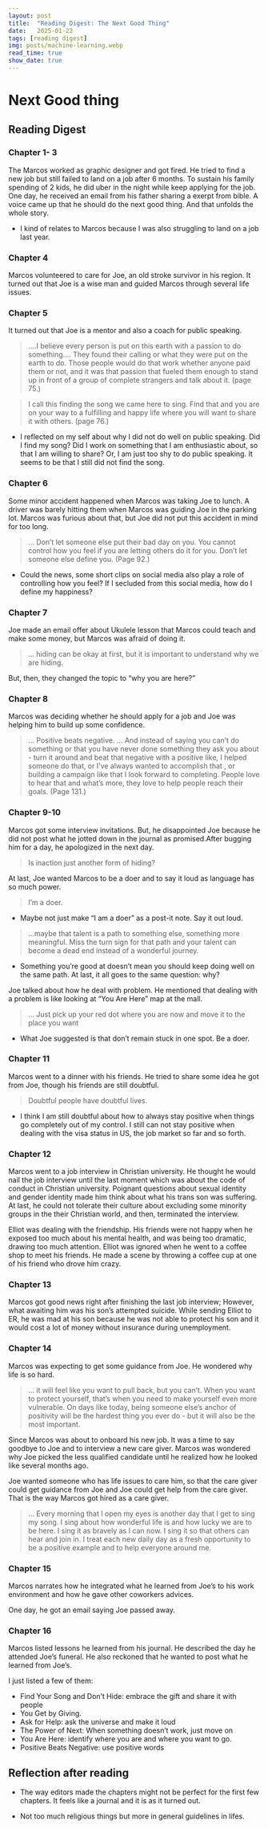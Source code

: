 ```yaml
---
layout: post
title:  "Reading Digest: The Next Good Thing"
date:   2025-01-22
tags: [reading digest]
img: posts/machine-learning.webp
read_time: true
show_date: true
---
```

# Next Good thing
## Reading Digest
### Chapter 1- 3
The Marcos worked as graphic designer and got fired.
He tried to find a new job but still failed to land on a job after 6 months.
To sustain his family spending of 2 kids, he did uber in the night while keep applying for the job.
One day, he received an email from his father sharing a exerpt from bible. A voice came up that he should do the next good thing. And that unfolds the whole story.

* I kind of relates to Marcos because I was also struggling to land on a job last year.

### Chapter 4
Marcos volunteered to care for Joe, an old stroke survivor in his region. It turned out that Joe is a wise man and guided Marcos through several life issues.

### Chapter 5
It turned out that Joe is a mentor and also a coach for public speaking.

> .…I believe every person is put on this earth with a passion to do something….
> They found their calling or what they were put on the earth to do. Those people would do that work whether anyone paid them or not, and it was that passion that fueled them enough to stand up in front of a group of complete strangers and talk about it. (page 75.)

> I call this finding the song we came here to sing. Find that and you are on your way to a fulfilling and happy life where you will want to share it with others. (page 76.)

* I reflected on my self about why I did not do well on public speaking. Did I find my song? Did I work on something that I am enthusiastic about, so that I am willing to share? Or, I am just too shy to do public speaking. It seems to be that I still did not find the song.

### Chapter 6
Some minor accident happened when Marcos was taking Joe to lunch. A driver was barely hitting them when Marcos was guiding Joe in the parking lot.
Marcos was furious about that, but Joe did not put this accident in mind for too long.

> … Don’t let someone else put their bad day on you. You cannot control how you feel if you are letting others do it for you. Don’t let someone else define you. (Page 92.)

* Could the news, some short clips on social media also play a role of controlling how you feel? If I secluded from this social media, how do I define my happiness?

### Chapter 7
Joe made an email offer about Ukulele lesson that Marcos could teach and make some money, but Marcos was afraid of doing it.

> … hiding can be okay at first, but it is important to understand why we are hiding.

But, then, they changed the topic to “why you are here?”


### Chapter 8
Marcos was deciding whether he should apply for a job and Joe was helping him to build up some confidence.

> … Positive beats negative. … And instead of saying you can’t do something or that you have never done something they ask you about - turn it around and beat that negative with a positive like, I helped someone do that, or I’ve always wanted to accomplish that , or building a campaign like that I look forward to completing. People love to hear that and what’s more, they love to help people reach their goals. (Page 131.)


### Chapter 9-10
Marcos got some interview invitations. But, he disappointed Joe because he did not post what he jotted down in the journal as promised.After bugging him for a day, he apologized in the next day.
> Is inaction just another form of hiding?

At last, Joe wanted Marcos to be a doer and to say it loud as language has so much power.
> I’m a doer.

* Maybe not just make “I am a doer” as a post-it note. Say it out loud.

> …maybe that talent is a path to something else, something more meaningful. Miss the turn sign for that path and your talent can become a dead end instead of a wonderful journey.

* Something you’re good at doesn’t mean you should keep doing well on the same path. At last, it all goes to the same question: why?

Joe talked about how he deal with problem. He mentioned that dealing with a problem is like looking at “You Are Here” map at the mall.
> … Just pick up your red dot where you are now and move it to the place you want

* What Joe suggested is that don’t remain stuck in one spot. Be a doer.


### Chapter 11
Marcos went to a dinner with his friends. He tried to share some idea he got from Joe, though his friends are still doubtful.

> Doubtful people have doubtful lives.

* I think I am still doubtful about how to always stay positive when things go completely out of my control. I still can not stay positive when dealing with the visa status in US, the job market so far and so forth.


### Chapter 12
Marcos went to a job interview in Christian university. He thought he would nail the job interview until the last moment which was about the code of conduct in Christian university. Poignant questions about sexual identity and gender identity made him think about what his trans son was suffering. At last, he could not tolerate their culture about excluding some minority groups in the their Christian world, and then, terminated the interview.

Elliot was dealing with the friendship. His friends were not happy when he exposed too much about his mental health, and was being too dramatic, drawing too much attention. Elliot was ignored when he went to a coffee shop to meet his friends. He made a scene by throwing a coffee cup at one of his friend who drove him crazy.


### Chapter 13
Marcos got good news right after finishing the last job interview; However, what awaiting him was his son’s attempted suicide. While sending Elliot to ER, he was mad at his son because he was not able to protect his son and it would cost a lot of money without insurance during unemployment.

### Chapter 14
Marcos was expecting to get some guidance from Joe. He wondered why life is so hard.

> … it will feel like you want to pull back, but you can’t. When you want to protect yourself, that’s when you need to make yourself even more vulnerable. On days like today, being someone else’s anchor of positivity will be the hardest thing you ever do - but it will also be the most important.

Since Marcos was about to onboard his new job. It was a time to say goodbye to Joe and to interview a new care giver. Marcos was wondered why Joe picked the less qualified candidate until he realized how he looked like several months ago.

Joe wanted someone who has life issues to care him, so that the care giver could get guidance from Joe and Joe could get help from the care giver. That is the way Marcos got hired as a care giver.

> … Every morning that I open my eyes is another day that I get to sing my song. I sing about how wonderful life is and how lucky we are to be here. I sing it as bravely as I can now. I sing it so that others can hear and join in. I treat each new daily day as a fresh opportunity to be a positive example and to help everyone around me. 

### Chapter 15
Marcos narrates how he integrated what he learned from Joe’s to his work environment and how he gave other coworkers advices.

One day, he got an email saying Joe passed away. 

### Chapter 16
Marcos listed lessons he learned from his journal. He described the day he attended Joe’s funeral. He also reckoned that he wanted to post what he learned from Joe’s. 

I just listed a few of them:
* Find Your Song and Don’t Hide: embrace the gift and share it with people
* You Get by Giving.
* Ask for Help: ask the universe and make it loud
* The Power of Next: When something doesn’t work, just move on
* You Are Here: identify where you are and where you want to go.
* Positive Beats Negative: use positive words

## Reflection after reading
* The way editors made the chapters might not be perfect for the first few chapters. It feels like a journal and it is as it turned out.

* Not too much religious things but more in general guidelines in lifes.

